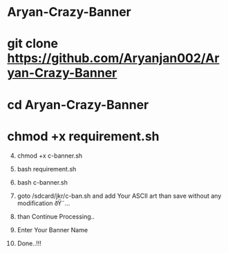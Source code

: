 # Aryan-Crazy-Banner

# git clone https://github.com/Aryanjan002/Aryan-Crazy-Banner

# cd Aryan-Crazy-Banner
# chmod +x requirement.sh


4) chmod +x c-banner.sh


5) bash requirement.sh


6) bash c-banner.sh


7) goto /sdcard/jkr/c-ban.sh and add Your ASCII art than save without any modification ðŸ˜…


8) than Continue Processing..


9) Enter Your Banner Name


10) Done..!!!
